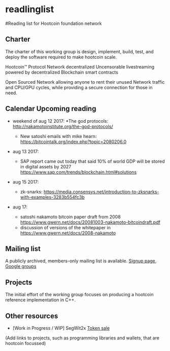  

# readlinglist
  
  
#Reading list for Hootcoin foundation network

## Charter

The charter of this working group is design, implement, build, test, and deploy the software required to make hootcoin scale.   

  Hootcoin™ Protocol Network
  decentralized Uncensorable livestreaming powered by decentralized Blockchain smart contracts 
  
  Open Sourced Network allowing anyone to rent their unused Network traffic and CPU/GPU cycles, while providing a secure connection for those in need. 


## Calendar Upcoming reading 

* weekend of aug 12 2017:
  *The god protocols: http://nakamotoinstitute.org/the-god-protocols/
  * New satoshi emails with mike hearn: https://bitcointalk.org/index.php?topic=2080206.0

* aug 13 2017:
  * SAP report came out today that said 10% of world GDP will be stored in digital assets by 2027 https://www.sap.com/trends/blockchain.html#solutions

* aug 15 2017:
  * zk-snarks: https://media.consensys.net/introduction-to-zksnarks-with-examples-3283b554fc3b

* aug 17:
  * satoshi nakamoto bitcoin paper draft from 2008 https://www.gwern.net/docs/20081003-nakamoto-bitcoindraft.pdf
  * discussion of versions of the whitepaper in https://www.gwern.net/docs/2008-nakamoto


## Mailing list

A publicly archived, members-only mailing list is available.  [Signup page](http://onhoot.us16.list-manage.com/subscribe/post?u=615a14cc087e7296fd50a2f62&id=7ea249aaa3), [Google groups](https://groups.google.com/forum/#!forum/onhoot)

## Projects

The initial effort of the working group focuses on producing a hootcoin reference implementation in C++.   


## Other resources

* [Work in Progress / WIP] SegWit2x [Token sale](http://onhoot.com/tokensale)

(Add links to projects, such as programming libraries and wallets, that are hootcoin focussed)


